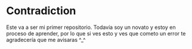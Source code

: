 # Contradiction
Este va a ser mi primer repositorio. Todavía soy un novato y estoy en proceso de aprender, por lo que si ves esto y ves que cometo un error te agradecería que me avisaras ^_^

